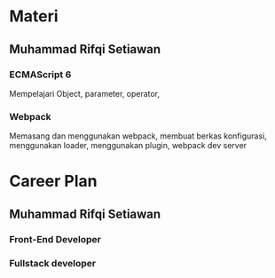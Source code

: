 # Materi
## Muhammad Rifqi Setiawan
### ECMAScript 6
Mempelajari Object, parameter, operator,  
### Webpack
Memasang dan menggunakan webpack, membuat berkas konfigurasi, menggunakan loader, menggunakan plugin, webpack dev server
# Career Plan
## Muhammad Rifqi Setiawan
### Front-End Developer
### Fullstack developer